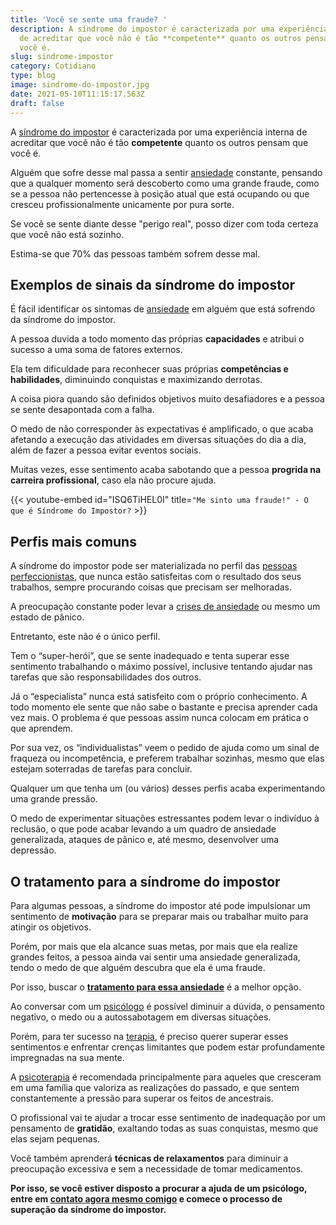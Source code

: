 ```yaml
---
title: 'Você se sente uma fraude? '
description: A síndrome do impostor é caracterizada por uma experiência interna
  de acreditar que você não é tão **competente** quanto os outros pensam que
  você é.
slug: sindrome-impostor
category: Cotidiano
type: blog
image: sindrome-do-impostor.jpg
date: 2021-05-10T11:15:17.563Z
draft: false
---
```


A [síndrome do impostor](https://yuribusin.com.br/autossabotagem-como-identificar/) é caracterizada por uma experiência interna de acreditar que você não é tão **competente** quanto os outros pensam que você é.

Alguém que sofre desse mal passa a sentir [ansiedade](https://www.google.com/url?client=internal-element-cse&cx=013413282715532661870:5z8llcwtwhy&q=https://yuribusin.com.br/diferenca-estresse-ansiedade-depressao/&sa=U&ved=2ahUKEwjmo6D9s6PwAhUmrJUCHZtXAosQFjABegQICRAC&usg=AOvVaw18jxhIH2FgiSGO9WPmkAUD) constante, pensando que a qualquer momento será descoberto como uma grande fraude, como se a pessoa não pertencesse à posição atual que está ocupando ou que cresceu profissionalmente unicamente por pura sorte.

Se você se sente diante desse "perigo real", posso dizer com toda certeza que você não está sozinho.

Estima-se que 70% das pessoas também sofrem desse mal.

## Exemplos de sinais da síndrome do impostor

É fácil identificar os sintomas de [ansiedade](https://yuribusin.com.br/ansiedade-o-mal-do-novo-seculo/) em alguém que está sofrendo da síndrome do impostor.

A pessoa duvida a todo momento das próprias **capacidades** e atribui o sucesso a uma soma de fatores externos.

Ela tem dificuldade para reconhecer suas próprias **competências e habilidades**, diminuindo conquistas e maximizando derrotas.

A coisa piora quando são definidos objetivos muito desafiadores e a pessoa se sente desapontada com a falha.

O medo de não corresponder às expectativas é amplificado, o que acaba afetando a execução das atividades em diversas situações do dia a dia, além de fazer a pessoa evitar eventos sociais.

Muitas vezes, esse sentimento acaba sabotando que a pessoa **progrida na carreira profissional**, caso ela não procure ajuda.

{{< youtube-embed id="ISQ6TiHEL0I" title=`"Me sinto uma fraude!" - O que é Síndrome do Impostor?` >}}

## Perfis mais comuns

A síndrome do impostor pode ser materializada no perfil das [pessoas perfeccionistas](https://www.google.com/url?client=internal-element-cse&cx=013413282715532661870:5z8llcwtwhy&q=https://yuribusin.com.br/perfeccionismo-qualidade-ou-defeito/&sa=U&ved=2ahUKEwjDjs6KtKPwAhW6p5UCHSscChMQFjAAegQIAxAC&usg=AOvVaw0VTMdndJq8l4pqVVmrJu0t), que nunca estão satisfeitas com o resultado dos seus trabalhos, sempre procurando coisas que precisam ser melhoradas.

A preocupação constante poder levar a [crises de ansiedade](https://yuribusin.com.br/o-que-fazer-diante-de-uma-crise-de-ansiedade/) ou mesmo um estado de pânico.

Entretanto, este não é o único perfil.

Tem o “super-herói”, que se sente inadequado e tenta superar esse sentimento trabalhando o máximo possível, inclusive tentando ajudar nas tarefas que são responsabilidades dos outros.

Já o “especialista” nunca está satisfeito com o próprio conhecimento. A todo momento ele sente que não sabe o bastante e precisa aprender cada vez mais. O problema é que pessoas assim nunca colocam em prática o que aprendem.

Por sua vez, os “individualistas” veem o pedido de ajuda como um sinal de fraqueza ou incompetência, e preferem trabalhar sozinhas, mesmo que elas estejam soterradas de tarefas para concluir.

Qualquer um que tenha um (ou vários) desses perfis acaba experimentando uma grande pressão.

O medo de experimentar situações estressantes podem levar o indivíduo à reclusão, o que pode acabar levando a um quadro de ansiedade generalizada, ataques de pânico e, até mesmo, desenvolver uma depressão.

## O tratamento para a síndrome do impostor

Para algumas pessoas, a síndrome do impostor até pode impulsionar um sentimento de **motivação** para se preparar mais ou trabalhar muito para atingir os objetivos.

Porém, por mais que ela alcance suas metas, por mais que ela realize grandes feitos, a pessoa ainda vai sentir uma ansiedade generalizada, tendo o medo de que alguém descubra que ela é uma fraude.

Por isso, buscar o **[tratamento para essa ansiedade](https://yuribusin.com.br/terapia-para-ansiedade/)** é a melhor opção.

Ao conversar com um [psicólogo](https://yuribusin.com.br/pra-que-serve-um-psicologo-clinico/) é possível diminuir a dúvida, o pensamento negativo, o medo ou a autossabotagem em diversas situações.

Porém, para ter sucesso na [terapia](https://yuribusin.com.br/quais-os-beneficios-da-terapia-cognitiva-comportamental/), é preciso querer superar esses sentimentos e enfrentar crenças limitantes que podem estar profundamente impregnadas na sua mente.

A [psicoterapia](https://yuribusin.com.br/perguntas-frequentes/#apenas-uma-consulta) é recomendada principalmente para aqueles que cresceram em uma família que valoriza as realizações do passado, e que sentem constantemente a pressão para superar os feitos de ancestrais.

O profissional vai te ajudar a trocar esse sentimento de inadequação por um pensamento de **gratidão**, exaltando todas as suas conquistas, mesmo que elas sejam pequenas.

Você também aprenderá **técnicas de relaxamentos** para diminuir a preocupação excessiva e sem a necessidade de tomar medicamentos.

**Por isso, se você estiver disposto a procurar a ajuda de um psicólogo, entre em [contato agora mesmo comigo](https://yuribusin.com.br/contato/) e comece o processo de superação da síndrome do impostor.**
